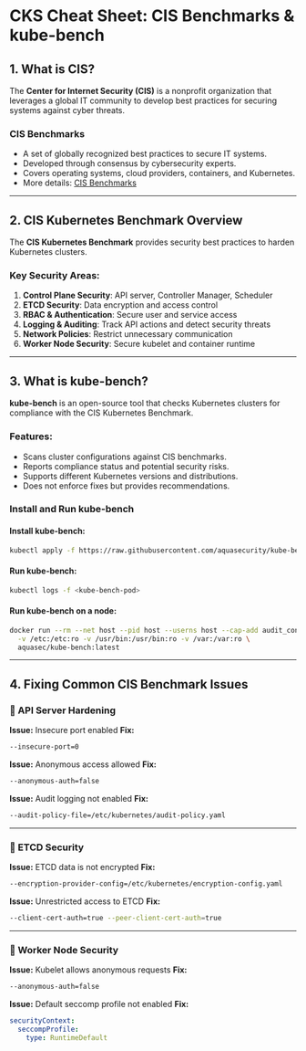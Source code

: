 # CKS Cheat Sheet: CIS Benchmarks & kube-bench

## 1. What is CIS?
The **Center for Internet Security (CIS)** is a nonprofit organization that leverages a global IT community to develop best practices for securing systems against cyber threats.

### CIS Benchmarks
- A set of globally recognized best practices to secure IT systems.
- Developed through consensus by cybersecurity experts.
- Covers operating systems, cloud providers, containers, and Kubernetes.
- More details: [CIS Benchmarks](https://www.cisecurity.org/cis-benchmarks/)

---

## 2. CIS Kubernetes Benchmark Overview
The **CIS Kubernetes Benchmark** provides security best practices to harden Kubernetes clusters.

### Key Security Areas:
1. **Control Plane Security**: API server, Controller Manager, Scheduler
2. **ETCD Security**: Data encryption and access control
3. **RBAC & Authentication**: Secure user and service access
4. **Logging & Auditing**: Track API actions and detect security threats
5. **Network Policies**: Restrict unnecessary communication
6. **Worker Node Security**: Secure kubelet and container runtime

---

## 3. What is kube-bench?
**kube-bench** is an open-source tool that checks Kubernetes clusters for compliance with the CIS Kubernetes Benchmark.

### Features:
- Scans cluster configurations against CIS benchmarks.
- Reports compliance status and potential security risks.
- Supports different Kubernetes versions and distributions.
- Does not enforce fixes but provides recommendations.

### Install and Run kube-bench
#### Install kube-bench:
```sh
kubectl apply -f https://raw.githubusercontent.com/aquasecurity/kube-bench/main/job.yaml
```

#### Run kube-bench:
```sh
kubectl logs -f <kube-bench-pod>
```

#### Run kube-bench on a node:
```sh
docker run --rm --net host --pid host --userns host --cap-add audit_control \
  -v /etc:/etc:ro -v /usr/bin:/usr/bin:ro -v /var:/var:ro \
  aquasec/kube-bench:latest
```

---

## 4. Fixing Common CIS Benchmark Issues

### 🔹 API Server Hardening
**Issue:** Insecure port enabled
**Fix:**
```sh
--insecure-port=0
```

**Issue:** Anonymous access allowed
**Fix:**
```sh
--anonymous-auth=false
```

**Issue:** Audit logging not enabled
**Fix:**
```sh
--audit-policy-file=/etc/kubernetes/audit-policy.yaml
```

---

### 🔹 ETCD Security
**Issue:** ETCD data is not encrypted
**Fix:**
```sh
--encryption-provider-config=/etc/kubernetes/encryption-config.yaml
```

**Issue:** Unrestricted access to ETCD
**Fix:**
```sh
--client-cert-auth=true --peer-client-cert-auth=true
```

---

### 🔹 Worker Node Security
**Issue:** Kubelet allows anonymous requests
**Fix:**
```sh
--anonymous-auth=false
```

**Issue:** Default seccomp profile not enabled
**Fix:**
```yaml
securityContext:
  seccompProfile:
    type: RuntimeDefault
```






